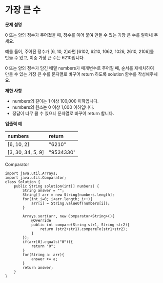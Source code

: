 # 가장 큰 수



**문제 설명**

0 또는 양의 정수가 주어졌을 때, 정수를 이어 붙여 만들 수 있는 가장 큰 수를 알아내 주세요.

예를 들어, 주어진 정수가 \[6, 10, 2\]라면 \[6102, 6210, 1062, 1026, 2610, 2106\]를 만들 수 있고, 이중 가장 큰 수는 6210입니다.

0 또는 양의 정수가 담긴 배열 numbers가 매개변수로 주어질 때, 순서를 재배치하여 만들 수 있는 가장 큰 수를 문자열로 바꾸어 return 하도록 solution 함수를 작성해주세요.

**제한 사항**

* numbers의 길이는 1 이상 100,000 이하입니다.
* numbers의 원소는 0 이상 1,000 이하입니다.
* 정답이 너무 클 수 있으니 문자열로 바꾸어 return 합니다.

**입출력 예**

| numbers | return |
| :--- | :--- |
| \[6, 10, 2\] | "6210" |
| \[3, 30, 34, 5, 9\] | "9534330" |



Comparator

```text
import java.util.Arrays;
import java.util.Comparator;
class Solution {
    public String solution(int[] numbers) {
        String answer = "";
        String[] arr = new String[numbers.length];
        for(int i=0; i<arr.length; i++){
            arr[i] = String.valueOf(numbers[i]);
        }
        
        Arrays.sort(arr, new Comparator<String>(){
            @Override
            public int compare(String str1, String str2){
                return (str2+str1).compareTo(str1+str2);
            }
        });
        if(arr[0].equals("0")){
            return "0";
        }
        for(String a: arr){
            answer += a;
        }
        return answer;
    }
}
```

